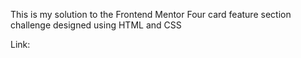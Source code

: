 This is my solution to the Frontend Mentor Four card feature section challenge designed using HTML and CSS

Link:
